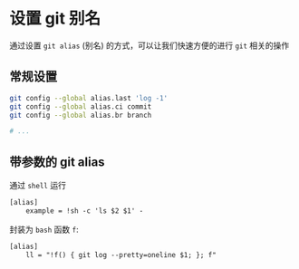 # 设置 git 别名

通过设置 `git alias` (别名) 的方式，可以让我们快速方便的进行 `git` 相关的操作

## 常规设置

```sh
git config --global alias.last 'log -1'
git config --global alias.ci commit
git config --global alias.br branch

# ...
```

## 带参数的 git alias

通过 `shell` 运行

```txt
[alias]
    example = !sh -c 'ls $2 $1' -
```

封装为 `bash` 函数 `f`:

```txt
[alias]
	ll = "!f() { git log --pretty=oneline $1; }; f"
```